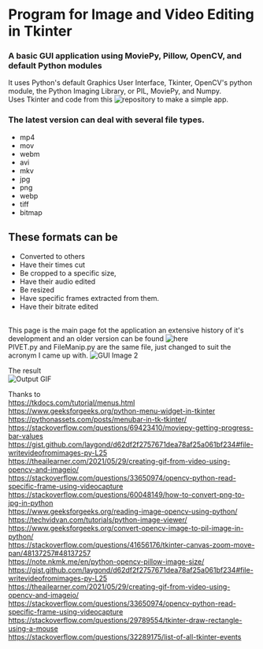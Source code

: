 # Program for Image and Video Editing in Tkinter
### A basic GUI application using MoviePy, Pillow, OpenCV, and default Python modules
It uses Python's default Graphics User Interface, Tkinter, OpenCV's python module, the Python Imaging Library, or PIL, MoviePy, and Numpy.</br>
Uses Tkinter and code from this ![repository](https://github.com/TeMyls/Simple-Scripts/tree/main/File%20Manipulation) to make a simple app. </br>

### The latest version can deal with several file types.
* mp4
* mov
* webm
* avi
* mkv
* jpg
* png
* webp
* tiff
* bitmap

## These formats can be 
* Converted to others
* Have their times cut
* Be cropped to a specific size,
* Have their audio edited
* Be resized
* Have specific frames extracted from them.
* Have their bitrate edited



</br> This page is the main page fot the application an extensive history of it's development and an older version can be found ![here](https://github.com/TeMyls/Apps/tree/main/Tkinter%20File%20Manipulation)
</br> PIVET.py and FileManip.py are the same file, just changed to suit the acronym I came up with.
![GUI Image 2]()</br>

The result</br>
![Output GIF]()

Thanks to </br>
<https://tkdocs.com/tutorial/menus.html></br>
<https://www.geeksforgeeks.org/python-menu-widget-in-tkinter></br>
<https://pythonassets.com/posts/menubar-in-tk-tkinter/></br>
<https://stackoverflow.com/questions/69423410/moviepy-getting-progress-bar-values></br>
<https://gist.github.com/laygond/d62df2f2757671dea78af25a061bf234#file-writevideofromimages-py-L25></br>
<https://theailearner.com/2021/05/29/creating-gif-from-video-using-opencv-and-imageio/></br>
<https://stackoverflow.com/questions/33650974/opencv-python-read-specific-frame-using-videocapture></br>
<https://stackoverflow.com/questions/60048149/how-to-convert-png-to-jpg-in-python></br>
<https://www.geeksforgeeks.org/reading-image-opencv-using-python/></br>
<https://techvidvan.com/tutorials/python-image-viewer/></br>
<https://www.geeksforgeeks.org/convert-opencv-image-to-pil-image-in-python/></br>
<https://stackoverflow.com/questions/41656176/tkinter-canvas-zoom-move-pan/48137257#48137257></br>
<https://note.nkmk.me/en/python-opencv-pillow-image-size/></br>
<https://gist.github.com/laygond/d62df2f2757671dea78af25a061bf234#file-writevideofromimages-py-L25></br>
<https://theailearner.com/2021/05/29/creating-gif-from-video-using-opencv-and-imageio/></br>
<https://stackoverflow.com/questions/33650974/opencv-python-read-specific-frame-using-videocapture></br>
<https://stackoverflow.com/questions/29789554/tkinter-draw-rectangle-using-a-mouse></br>
<https://stackoverflow.com/questions/32289175/list-of-all-tkinter-events></br>
